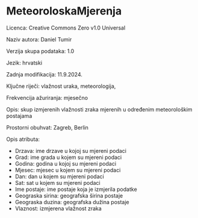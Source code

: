 # MeteoroloskaMjerenja
Licenca: Creative Commons Zero v1.0 Universal

Naziv autora: Daniel Tumir

Verzija skupa podataka: 1.0

Jezik: hrvatski

Zadnja modifikacija: 11.9.2024.

Ključne riječi: vlažnost uraka, meteorologija, 

Frekvencija ažuriranja: mjesečno

Opis: skup izmjerenih vlažnosti zraka mjerenih u određenim meteorološkim postajama

Prostorni obuhvat: Zagreb, Berlin

Opis atributa:
- Drzava: ime drzave u kojoj su mjereni podaci
- Grad: ime grada u kojem su mjereni podaci
- Godina: godina u kojoj su mjereni podaci
- Mjesec: mjesec u kojem su mjereni podaci
- Dan: dan u kojem su mjereni podaci
- Sat: sat u kojem su mjereni podaci
- Ime postaje: ime postaje koja je izmjerila podatke
- Geograska sirina: geografska širina postaje
- Geograska duzina: geografska dužina postaje
- Vlaznost: izmjerena vlažnost zraka
